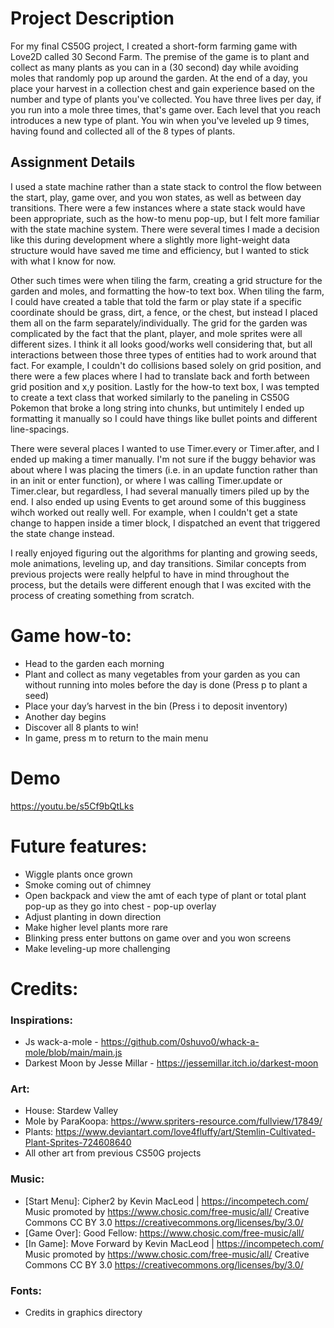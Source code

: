 # Project Description
For my final CS50G project, I created a short-form farming game with Love2D called 30 Second Farm. The premise of the game is to plant and collect as many plants as you can in a (30 second) day while avoiding moles that randomly pop up around the garden. At the end of a day, you place your harvest in a collection chest and gain experience based on the number and type of plants you've collected. You have three lives per day, if you run into a mole three times, that's game over. Each level that you reach introduces a new type of plant. You win when you've leveled up 9 times, having found and collected all of the 8 types of plants. 


## Assignment Details
I used a state machine rather than a state stack to control the flow between the start, play, game over, and you won states, as well as between day transitions. There were a few instances where a state stack would have been appropriate, such as the how-to menu pop-up, but I felt more familiar with the state machine system. There were several times I made a decision like this during development where a slightly more light-weight data structure would have saved me time and efficiency, but I wanted to stick with what I know for now. 

Other such times were when tiling the farm, creating a grid structure for the garden and moles, and formatting the how-to text box. When tiling the farm, I could have created a table that told the farm or play state if a specific coordinate should be grass, dirt, a fence, or the chest, but instead I placed them all on the farm separately/individually. The grid for the garden was complicated by the fact that the plant, player, and mole sprites were all different sizes. I think it all looks good/works well considering that, but all interactions between those three types of entities had to work around that fact. For example, I couldn't do collisions based solely on grid position, and there were a few places where I had to translate back and forth between grid position and x,y position. Lastly for the how-to text box, I was tempted to create a text class that worked similarly to the paneling in CS50G Pokemon that broke a long string into chunks, but untimitely I ended up formatting it manually so I could have things like bullet points and different line-spacings.

There were several places I wanted to use Timer.every or Timer.after, and I ended up making a timer manually. I'm not sure if the buggy behavior was about where I was placing the timers (i.e. in an update function rather than in an init or enter function), or where I was calling Timer.update or Timer.clear, but regardless, I had several manually timers piled up by the end. I also ended up using Events to get around some of this bugginess wihch worked out really well. For example, when I couldn't get a state change to happen inside a timer block, I dispatched an event that triggered the state change instead.

I really enjoyed figuring out the algorithms for planting and growing seeds, mole animations, leveling up, and day transitions. Similar concepts from previous projects were really helpful to have in mind throughout the process, but the details were different enough that I was excited with the process of creating something from scratch.


# Game how-to:
- Head to the garden each morning
- Plant and collect as many vegetables from your garden as you can without running into moles before the day is done (Press p to plant a seed)
- Place your day’s harvest in the bin (Press i to deposit inventory)
- Another day begins
- Discover all 8 plants to win!
- In game, press m to return to the main menu

# Demo

https://youtu.be/s5Cf9bQtLks


# Future features:
- Wiggle plants once grown
- Smoke coming out of chimney
- Open backpack and view the amt of each type of plant or total plant pop-up as they go into chest - pop-up overlay
- Adjust planting in down direction
- Make higher level plants more rare
- Blinking press enter buttons on game over and you won screens
- Make leveling-up more challenging


# Credits:

### Inspirations:
- Js wack-a-mole - https://github.com/0shuvo0/whack-a-mole/blob/main/main.js 
- Darkest Moon by Jesse Millar - https://jessemillar.itch.io/darkest-moon 
### Art:
- House: Stardew Valley
- Mole by ParaKoopa: https://www.spriters-resource.com/fullview/17849/ 
- Plants: https://www.deviantart.com/love4fluffy/art/Stemlin-Cultivated-Plant-Sprites-724608640
- All other art from previous CS50G projects
### Music:
- [Start Menu]: Cipher2 by Kevin MacLeod | https://incompetech.com/ Music promoted by https://www.chosic.com/free-music/all/ Creative Commons CC BY 3.0 https://creativecommons.org/licenses/by/3.0/
- [Game Over]: Good Fellow: https://www.chosic.com/free-music/all/ 
- [In Game]: Move Forward by Kevin MacLeod | https://incompetech.com/ Music promoted by https://www.chosic.com/free-music/all/ Creative Commons CC BY 3.0 https://creativecommons.org/licenses/by/3.0/
### Fonts:
- Credits in graphics directory
